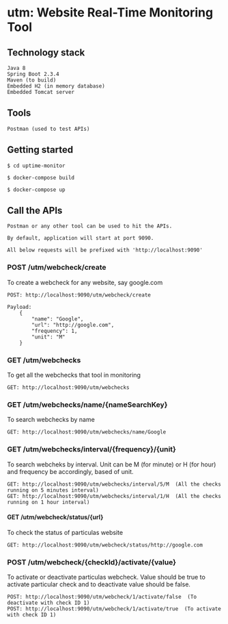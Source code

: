 # utm: Website Real-Time Monitoring Tool

## Technology stack

    Java 8
    Spring Boot 2.3.4
    Maven (to build)
    Embedded H2 (in memory database)
    Embedded Tomcat server
    
## Tools

    Postman (used to test APIs)
    
    
## Getting started

    $ cd uptime-monitor

    $ docker-compose build

    $ docker-compose up


## Call the APIs

    Postman or any other tool can be used to hit the APIs.
    
    By default, application will start at port 9090.
    
    All below requests will be prefixed with 'http://localhost:9090'


### POST /utm/webcheck/create

To create a webcheck for any website, say google.com

    POST: http://localhost:9090/utm/webcheck/create
    
    Payload:
        {
            "name": "Google",
            "url": "http://google.com",
            "frequency": 1,
            "unit": "M"
        }

### GET /utm/webchecks

To get all the webchecks that tool in monitoring

    GET: http://localhost:9090/utm/webchecks


### GET /utm/webchecks/name/{nameSearchKey}

To search webchecks by name

    GET: http://localhost:9090/utm/webchecks/name/Google


### GET /utm/webchecks/interval/{frequency}/{unit}

To search webcheks by interval. 
Unit can be M (for minute) or H (for hour) and frequency be accordingly, based of unit.

    GET: http://localhost:9090/utm/webchecks/interval/5/M  (All the checks running on 5 minutes interval)
    GET: http://localhost:9090/utm/webchecks/interval/1/H  (All the checks running on 1 hour interval)
    

#### GET /utm/webcheck/status/{url}

To check the status of particulas website

    GET: http://localhost:9090/utm/webcheck/status/http://google.com
    

### POST /utm/webcheck/{checkId}/activate/{value}

To activate or deactivate particulas webcheck.
Value should be true to activate particular check and to deactivate value should be false.
    
    POST: http://localhost:9090/utm/webcheck/1/activate/false  (To deactivate with check ID 1)
    POST: http://localhost:9090/utm/webcheck/1/activate/true  (To activate with check ID 1)
    
    
    